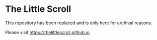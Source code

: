 # The Little Scroll
This repository has been replaced and is only here for archival reasons.

Please visit https://thelittlescroll.github.io 
